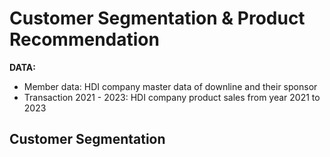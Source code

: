 # Customer Segmentation & Product Recommendation
**DATA:**  
- Member data: HDI company master data of downline and their sponsor
- Transaction 2021 - 2023: HDI company product sales from year 2021 to 2023
## Customer Segmentation
